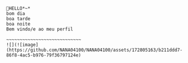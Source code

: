 ~~~~~~~~~~~~~~~~~~~~~~~~~~~~~~~~~~~~~~~~~~~~~~~~~~~~~~~~~~~~~~~~~~~~~~~~~~~~~~~~~~~~~~~~~~~~~~~~~~~~~~~~~~~~~~~~~~~~~~~~~~~~~~~~~~~~~~~~~~~~~~~~~~~~~~~~~~~~~~~~~~~~~~~~~~~~~~~~~~~~~~~~~~

🐢HELLO*~*
bom dia
boa tarde
boa noite
Bem vindo/e ao meu perfil

~~~~~~~~~~~~~~~~~~~~~~~~~~~~
![](![image](https://github.com/NANA04100/NANA04100/assets/172805163/b211ddd7-86f8-4ac5-b976-79f36797124e)
